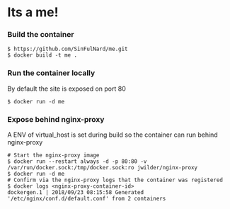 
# Its a me!

### Build the container
```
$ https://github.com/SinFulNard/me.git
$ docker build -t me .
```

### Run the container locally
By default the site is exposed on port 80
```
$ docker run -d me
```

### Expose behind nginx-proxy
A ENV of virtual_host is set during build so the container can run behind nginx-proxy
```
# Start the nginx-proxy image
$ docker run --restart always -d -p 80:80 -v /var/run/docker.sock:/tmp/docker.sock:ro jwilder/nginx-proxy
$ docker run -d me
# Confirm via the nginx-proxy logs that the container was registered
$ docker logs <nginx-proxy-container-id>
dockergen.1 | 2018/09/23 08:15:58 Generated '/etc/nginx/conf.d/default.conf' from 2 containers
```
